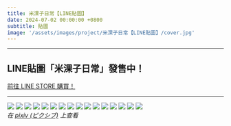 ```yaml
---
title: 米淉子日常【LINE貼圖】
date: 2024-07-02 00:00:00 +0800
subtitle: 貼圖
image: '/assets/images/project/米淉子日常【LINE貼圖】/cover.jpg'
---
```


***

## LINE貼圖「米淉子日常」發售中！

<div class="button-group">
    <a href="https://line.me/S/sticker/27135771" class="button" target="_blank">前往 LINE STORE 購買！<i class="fa-solid fa-cart-shopping"></i></a>　
</div>

***

<div class="gallery-box">
  <div class="gallery">
    <img src="/assets/images/project/米淉子日常【LINE貼圖】/08.png" loading="lazy">
    <img src="/assets/images/project/米淉子日常【LINE貼圖】/10.png" loading="lazy">
    <img src="/assets/images/project/米淉子日常【LINE貼圖】/05.png" loading="lazy">
    <img src="/assets/images/project/米淉子日常【LINE貼圖】/04.png" loading="lazy">
    <img src="/assets/images/project/米淉子日常【LINE貼圖】/12.png" loading="lazy">
    <img src="/assets/images/project/米淉子日常【LINE貼圖】/02.png" loading="lazy">
    <img src="/assets/images/project/米淉子日常【LINE貼圖】/13.png" loading="lazy">
    <img src="/assets/images/project/米淉子日常【LINE貼圖】/07.png" loading="lazy">
    <img src="/assets/images/project/米淉子日常【LINE貼圖】/09.png" loading="lazy">
    <img src="/assets/images/project/米淉子日常【LINE貼圖】/01.png" loading="lazy">
    <img src="/assets/images/project/米淉子日常【LINE貼圖】/11.png" loading="lazy">
    <img src="/assets/images/project/米淉子日常【LINE貼圖】/14.png" loading="lazy">
    <img src="/assets/images/project/米淉子日常【LINE貼圖】/06.png" loading="lazy">
    <img src="/assets/images/project/米淉子日常【LINE貼圖】/15.png" loading="lazy">
    <img src="/assets/images/project/米淉子日常【LINE貼圖】/03.png" loading="lazy">
    <img src="/assets/images/project/米淉子日常【LINE貼圖】/16.png" loading="lazy">
  </div>
  <em>在 <a href="https://www.pixiv.net/artworks/120177070">pixiv (ピクシブ)</a> 上查看</em>
</div>